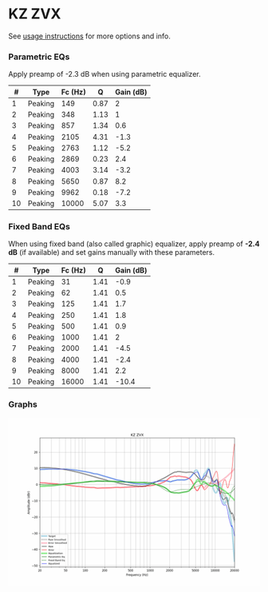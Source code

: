 # KZ ZVX
See [usage instructions](https://github.com/jaakkopasanen/AutoEq#usage) for more options and info.

### Parametric EQs
Apply preamp of -2.3 dB when using parametric equalizer.

|   # | Type    |   Fc (Hz) |    Q |   Gain (dB) |
|-----|---------|-----------|------|-------------|
|   1 | Peaking |       149 | 0.87 |         2   |
|   2 | Peaking |       348 | 1.13 |         1   |
|   3 | Peaking |       857 | 1.34 |         0.6 |
|   4 | Peaking |      2105 | 4.31 |        -1.3 |
|   5 | Peaking |      2763 | 1.12 |        -5.2 |
|   6 | Peaking |      2869 | 0.23 |         2.4 |
|   7 | Peaking |      4003 | 3.14 |        -3.2 |
|   8 | Peaking |      5650 | 0.87 |         8.2 |
|   9 | Peaking |      9962 | 0.18 |        -7.2 |
|  10 | Peaking |     10000 | 5.07 |         3.3 |

### Fixed Band EQs
When using fixed band (also called graphic) equalizer, apply preamp of **-2.4 dB** (if available) and set gains manually with these parameters.

|   # | Type    |   Fc (Hz) |    Q |   Gain (dB) |
|-----|---------|-----------|------|-------------|
|   1 | Peaking |        31 | 1.41 |        -0.9 |
|   2 | Peaking |        62 | 1.41 |         0.5 |
|   3 | Peaking |       125 | 1.41 |         1.7 |
|   4 | Peaking |       250 | 1.41 |         1.8 |
|   5 | Peaking |       500 | 1.41 |         0.9 |
|   6 | Peaking |      1000 | 1.41 |         2   |
|   7 | Peaking |      2000 | 1.41 |        -4.5 |
|   8 | Peaking |      4000 | 1.41 |        -2.4 |
|   9 | Peaking |      8000 | 1.41 |         2.2 |
|  10 | Peaking |     16000 | 1.41 |       -10.4 |

### Graphs
![](./KZ%20ZVX.png)
